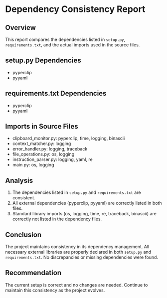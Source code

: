 # Dependency Consistency Report

## Overview
This report compares the dependencies listed in `setup.py`, `requirements.txt`, and the actual imports used in the source files.

## setup.py Dependencies
- pyperclip
- pyyaml

## requirements.txt Dependencies
- pyperclip
- pyyaml

## Imports in Source Files
- clipboard_monitor.py: pyperclip, time, logging, binascii
- context_matcher.py: logging
- error_handler.py: logging, traceback
- file_operations.py: os, logging
- instruction_parser.py: logging, yaml, re
- main.py: os, logging

## Analysis
1. The dependencies listed in `setup.py` and `requirements.txt` are consistent.
2. All external dependencies (pyperclip, pyyaml) are correctly listed in both files.
3. Standard library imports (os, logging, time, re, traceback, binascii) are correctly not listed in the dependency files.

## Conclusion
The project maintains consistency in its dependency management. All necessary external libraries are properly declared in both `setup.py` and `requirements.txt`. No discrepancies or missing dependencies were found.

## Recommendation
The current setup is correct and no changes are needed. Continue to maintain this consistency as the project evolves.